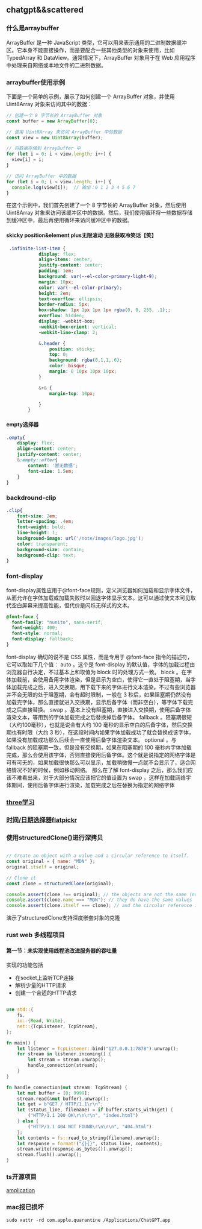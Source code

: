 
## chatgpt&&scattered

### 什么是arraybuffer
ArrayBuffer 是一种 JavaScript 类型，它可以用来表示通用的二进制数据缓冲区。它本身不能直接操作，而是要配合一些其他类型的对象来使用，比如 TypedArray 和 DataView。通常情况下，ArrayBuffer 对象用于在 Web 应用程序中处理来自网络或本地文件的二进制数据。

### arraybuffer使用示例

下面是一个简单的示例，展示了如何创建一个 ArrayBuffer 对象，并使用 Uint8Array 对象来访问其中的数据：

```js
// 创建一个 8 字节长的 ArrayBuffer 对象
const buffer = new ArrayBuffer(8);

// 使用 Uint8Array 来访问 ArrayBuffer 中的数据
const view = new Uint8Array(buffer);

// 将数据存储到 ArrayBuffer 中
for (let i = 0; i < view.length; i++) {
  view[i] = i;
}

// 访问 ArrayBuffer 中的数据
for (let i = 0; i < view.length; i++) {
  console.log(view[i]);  // 输出：0 1 2 3 4 5 6 7
}

```
在这个示例中，我们首先创建了一个 8 字节长的 ArrayBuffer 对象，然后使用 Uint8Array 对象来访问该缓冲区中的数据。然后，我们使用循环将一些数据存储到缓冲区中，最后再使用循环来访问缓冲区中的数据。

#### skicky position&element plus无限滚动 无限获取冷笑话【笑】

```scss
 .infinite-list-item {
            display: flex;
            align-items: center;
            justify-content: center;
            padding: 1em;
            background: var(--el-color-primary-light-9);
            margin: 10px;
            color: var(--el-color-primary);
            height: 2em;
            text-overflow: ellipsis;
            border-radius: 5px;
            box-shadow: 1px 1px 1px 1px rgba(0, 0, 255, .1);;
            overflow: hidden;
            display: -webkit-box;
            -webkit-box-orient: vertical;
            -webkit-line-clamp: 2;

            &.header {
                position: sticky;
                top: 0;
                background: rgba(0,1,1,.6);
                color: bisque;
                margin: 0 10px 10px 10px;
            }

            &+& {
                margin-top: 10px;

            }
        }
```

<ClientOnly>
<newFeature type='skicky'></newFeature>
</ClientOnly>

#### empty选择器

```scss
.empty{
    display: flex;
    align-content: center;
    justify-content: center;
    &:empty::after{
        content: '暂无数据';
        font-size: 1.5em;
    }
}
```

<ClientOnly>
<newFeature type='empty'></newFeature>
</ClientOnly>

### backdround-clip

```css
.clip{
    font-size: 2em;
    letter-spacing: .4em;
    font-weight: bold;
    line-height: 1;
    background-image: url('/note/images/logo.jpg');
    color: transparent;
    background-size: contain;
    background-clip: text;
}
```

<ClientOnly>
<newFeature type='clip'></newFeature>
</ClientOnly>

### font-display

font-display属性应用于@font-face规则，定义浏览器如何加载和显示字体文件，从而允许在字体加载或加载失败时以回退字体显示文本。这可以通过使文本可见取代空白屏幕来提高性能，但代价是闪烁无样式的文本。

```css
@font-face {
  font-family: "nunito", sans-serif;
  font-weight: 400;
  font-style: normal;
  font-display: fallback;
}
```
  font-display 确切的说不是 CSS 属性，而是专用于 @font-face 指令的描述符，它可以取如下几个值：
auto 。这个是 font-display 的默认值，字体的加载过程由浏览器自行决定，不过基本上和取值为 block 时的处理方式一致。
block 。在字体加载前，会使用备用字体渲染，但是显示为空白，使得它一直处于阻塞期，当字体加载完成之后，进入交换期，用下载下来的字体进行文本渲染。不过有些浏览器并不会无限的处于阻塞期，会有超时限制，一般在 3 秒后，如果阻塞期仍然没有加载完字体，那么直接就进入交换期，显示后备字体（而非空白），等字体下载完成之后直接替换。
swap 。基本上没有阻塞期，直接进入交换期，使用后备字体渲染文本，等用到的字体加载完成之后替换掉后备字体。
fallback 。阻塞期很短（大约100毫秒），也就是说会有大约 100 毫秒的显示空白的后备字体，然后交换期也有时限（大约 3 秒），在这段时间内如果字体加载成功了就会替换成该字体，如果没有加载成功那么后续会一直使用后备字体渲染文本。
optional 。与 fallback 的阻塞期一致，但是没有交换期，如果在阻塞期的 100 毫秒内字体加载完成，那么会使用该字体，否则直接使用后备字体。这个就是说指定的网络字体是可有可无的，如果加载很快那么可以显示，加载稍微慢一点就不会显示了，适合网络情况不好的时候，例如移动网络。
那么在了解 font-display 之后，那么我们应该不难看出来，对于大部分情况应该把它的值设置为 swap ，这样在加载网络字体期间，使用后备字体进行渲染，加载完成之后在替换为指定的网络字体

### [three学习](https://www.wenjiangs.com/doc/iqyhrh0n)
### [时间/日期选择器flatpickr](https://flatpickr.js.org/)


### 使用structuredClone()进行深拷贝
```js

// Create an object with a value and a circular reference to itself.
const original = { name: "MDN" };
original.itself = original;

// Clone it
const clone = structuredClone(original);

console.assert(clone !== original); // the objects are not the same (not same identity)
console.assert(clone.name === "MDN"); // they do have the same values
console.assert(clone.itself === clone); // and the circular reference is preserved

```

演示了structuredClone支持深度嵌套对象的克隆


### rust web 多线程项目

#### 第一节：未实现使用线程池改进服务器的吞吐量
实现的功能包括
- 在socket上监听TCP连接
- 解析少量的HTTP请求
- 创建一个合适的HTTP请求
```rust

use std::{
    fs,
    io::{Read, Write},
    net::{TcpListener, TcpStream},
};

fn main() {
    let listener = TcpListener::bind("127.0.0.1:7878").unwrap();
    for stream in listener.incoming() {
        let stream = stream.unwrap();
        handle_connection(stream);
    }
}

fn handle_connection(mut stream: TcpStream) {
    let mut buffer = [0; 9999];
    stream.read(&mut buffer).unwrap();
    let get = b"GET / HTTP/1.1\r\n";
    let (status_line, filename) = if buffer.starts_with(get) {
        ("HTTP/1.1 200 OK\r\n\r\n", "index.html")
    } else {
        ("HTTP/1.1 404 NOT FOUND\r\n\r\n", "404.html")
    };
    let contents = fs::read_to_string(filename).unwrap();
    let response = format!("{}{}", status_line, contents);
    stream.write(response.as_bytes()).unwrap();
    stream.flush().unwrap();
}
```

### ts开源项目
[amplication](https://github.com/amplication/amplication)


### mac报已损坏
```shell
sudo xattr -rd com.apple.quarantine /Applications/ChatGPT.app 
```
